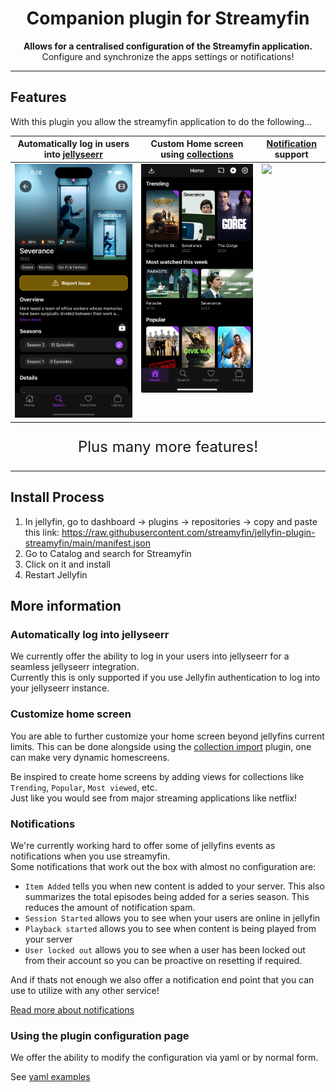 <div style="text-align: center">

<h1>Companion plugin for Streamyfin</h1>

<p>
  <b>Allows for a centralised configuration of the Streamyfin application.</b>
  <br>
  Configure and synchronize the apps settings or notifications!
</p>

</div>

---

Features
------

With this plugin you allow the streamyfin application to do the following... 

<table>
  <thead>
    <th>Automatically log in users into <a href="https://github.com/fallenbagel/jellyseerr">jellyseerr</a></th>
    <th>Custom Home screen using <a href="https://github.com/lostb1t/jellyfin-plugin-collection-import">collections</a></th>
    <th><a href="./NOTIFICATIONS.md">Notification</a> support</th>
  </thead>
  <tbody>
    <tr>
      <td valign="top"><img src="./assets/jellyseerr.png"/></td>
      <td valign="top"><img src="./assets/home.jpg"/></td>
      <td valign="top"><img src="./assets/notifications.png"/></td>
    </tr>
  </tbody>
</table>

<p style="text-align: center;font-size: 24px">Plus many more features!</p>

---

Install Process
------

1. In jellyfin, go to dashboard -> plugins -> repositories -> copy and paste this link: https://raw.githubusercontent.com/streamyfin/jellyfin-plugin-streamyfin/main/manifest.json
2. Go to Catalog and search for Streamyfin
3. Click on it and install
4. Restart Jellyfin


More information
------

### Automatically log into jellyseerr

We currently offer the ability to log in your users into jellyseerr for a seamless jellyseerr integration.<br>
Currently this is only supported if you use Jellyfin authentication to log into your jellyseerr instance.


### Customize home screen

You are able to further customize your home screen beyond jellyfins current limits.
This can be done alongside using the [collection import](https://github.com/lostb1t/jellyfin-plugin-collection-import) plugin, one can make very dynamic homescreens.

Be inspired to create home screens by adding views for collections like 
`Trending`, `Popular`, `Most viewed`, etc. <br>
Just like you would see from major streaming applications like netflix!

### Notifications

We're currently working hard to offer some of jellyfins events as notifications when you use streamyfin.<br>
Some notifications that work out the box with almost no configuration are:

- `Item Added` tells you when new content is added to your server. This also summarizes the total episodes being added for a series season. This reduces the amount of notification spam.
- `Session Started` allows you to see when your users are online in jellyfin
- `Playback started` allows you to see when content is being played from your server
- `User locked out` allows you to see when a user has been locked out from their account so you can be proactive on resetting if required.

And if thats not enough we also offer a notification end point that you can use to utilize with any other service!

[Read more about notifications](NOTIFICATIONS.md)

### Using the plugin configuration page

We offer the ability to modify the configuration via yaml or by normal form.

See [yaml examples](https://github.com/streamyfin/jellyfin-plugin-streamyfin/tree/main/examples)